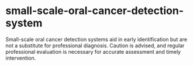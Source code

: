 # small-scale-oral-cancer-detection-system
 Small-scale oral cancer detection systems aid in early identification but are not a substitute for professional diagnosis. Caution is advised, and regular professional evaluation is necessary for accurate assessment and timely intervention.  
